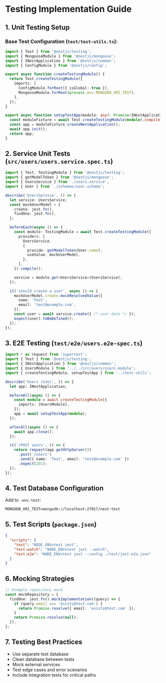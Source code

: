 # Testing Implementation Guide

## 1. Unit Testing Setup
### Base Test Configuration (`test/test-utils.ts`):
```typescript
import { Test } from '@nestjs/testing';
import { MongooseModule } from '@nestjs/mongoose';
import { INestApplication } from '@nestjs/common';
import { ConfigModule } from '@nestjs/config';

export async function createTestingModule() {
  return Test.createTestingModule({
    imports: [
      ConfigModule.forRoot({ isGlobal: true }),
      MongooseModule.forRoot(process.env.MONGODB_URI_TEST),
    ],
  });
}

export async function setupTestApp(module: any): Promise<INestApplication> {
  const moduleFixture = await Test.createTestingModule(module).compile();
  const app = moduleFixture.createNestApplication();
  await app.init();
  return app;
}
```

## 2. Service Unit Tests (`src/users/users.service.spec.ts`)
```typescript
import { Test, TestingModule } from '@nestjs/testing';
import { getModelToken } from '@nestjs/mongoose';
import { UsersService } from './users.service';
import { User } from './schemas/user.schema';

describe('UsersService', () => {
  let service: UsersService;
  const mockUserModel = {
    create: jest.fn(),
    findOne: jest.fn(),
  };

  beforeEach(async () => {
    const module: TestingModule = await Test.createTestingModule({
      providers: [
        UsersService,
        {
          provide: getModelToken(User.name),
          useValue: mockUserModel,
        },
      ],
    }).compile();

    service = module.get<UsersService>(UsersService);
  });

  it('should create a user', async () => {
    mockUserModel.create.mockResolvedValue({
      name: 'Test',
      email: 'test@example.com',
    });
    const user = await service.create({ /* user data */ });
    expect(user).toBeDefined();
  });
});
```

## 3. E2E Testing (`test/e2e/users.e2e-spec.ts`)
```typescript
import * as request from 'supertest';
import { Test } from '@nestjs/testing';
import { INestApplication } from '@nestjs/common';
import { UsersModule } from '../../src/users/users.module';
import { createTestingModule, setupTestApp } from '../test-utils';

describe('Users (e2e)', () => {
  let app: INestApplication;

  beforeAll(async () => {
    const module = await createTestingModule({
      imports: [UsersModule],
    });
    app = await setupTestApp(module);
  });

  afterAll(async () => {
    await app.close();
  });

  it('/POST users', () => {
    return request(app.getHttpServer())
      .post('/users')
      .send({ name: 'Test', email: 'test@example.com' })
      .expect(201);
  });
});
```

## 4. Test Database Configuration
Add to `.env.test`:
```
MONGODB_URI_TEST=mongodb://localhost:27017/nest-test
```

## 5. Test Scripts (`package.json`)
```json
{
  "scripts": {
    "test": "NODE_ENV=test jest",
    "test:watch": "NODE_ENV=test jest --watch",
    "test:e2e": "NODE_ENV=test jest --config ./test/jest-e2e.json"
  }
}
```

## 6. Mocking Strategies
```typescript
// Example repository mock
const mockRepository = {
  findOne: jest.fn().mockImplementation((query) => {
    if (query.email === 'exists@test.com') {
      return Promise.resolve({ email: 'exists@test.com' });
    }
    return Promise.resolve(null);
  }),
};
```

## 7. Testing Best Practices
- Use separate test database
- Clean database between tests
- Mock external services
- Test edge cases and error scenarios
- Include integration tests for critical paths
